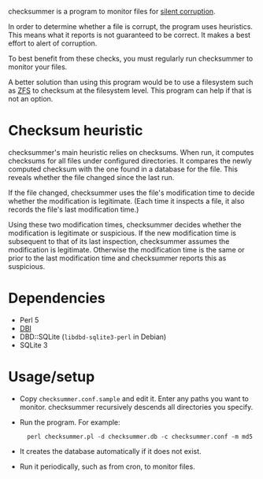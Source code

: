 checksummer is a program to monitor files for [silent
corruption](https://en.wikipedia.org/wiki/Data_degradation).

In order to determine whether a file is corrupt, the program uses
heuristics. This means what it reports is not guaranteed to be correct. It
makes a best effort to alert of corruption.

To best benefit from these checks, you must regularly run checksummer to monitor
your files.

A better solution than using this program would be to use a filesystem such
as [ZFS](https://en.wikipedia.org/wiki/ZFS) to checksum at the filesystem
level. This program can help if that is not an option.


# Checksum heuristic
checksummer's main heuristic relies on checksums. When run, it computes
checksums for all files under configured directories. It compares the newly
computed checksum with the one found in a database for the file. This
reveals whether the file changed since the last run.

If the file changed, checksummer uses the file's modification time to
decide whether the modification is legitimate. (Each time it inspects a
file, it also records the file's last modification time.)

Using these two modification times, checksummer decides whether the
modification is legitimate or suspicious. If the new modification time is
subsequent to that of its last inspection, checksummer assumes the
modification is legitimate. Otherwise the modification time is the same or
prior to the last modification time and checksummer reports this as
suspicious.


# Dependencies
* Perl 5
* [DBI](http://dbi.perl.org/)
* DBD::SQLite (`libdbd-sqlite3-perl` in Debian)
* SQLite 3


# Usage/setup
* Copy `checksummer.conf.sample` and edit it. Enter any paths you want to
  monitor. checksummer recursively descends all directories you specify.
* Run the program. For example:

        perl checksummer.pl -d checksummer.db -c checksummer.conf -m md5

* It creates the database automatically if it does not exist.
* Run it periodically, such as from cron, to monitor files.
